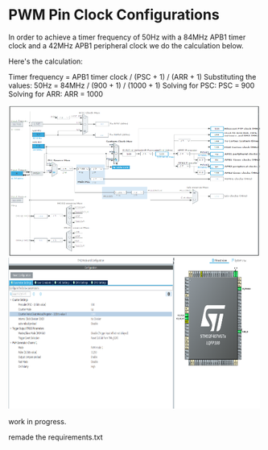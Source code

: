 # PWM Pin Clock Configurations

In order to achieve a timer frequency of 50Hz with a 84MHz APB1 timer clock and a 42MHz APB1 peripheral clock we do the calculation below.

Here's the calculation:

Timer frequency = APB1 timer clock / (PSC + 1) / (ARR + 1)
Substituting the values: 50Hz = 84MHz / (900 + 1) / (1000 + 1)
Solving for PSC: PSC = 900
Solving for ARR: ARR = 1000

<img src="./clock_config.png" alt="MarineGEO circle logo" style="height: 300px; width:500px;"/>


<img src="./prescalor.png" alt="MarineGEO circle logo" style="height: 300px; width:500px;"/>

work in progress. 

remade the requirements.txt
